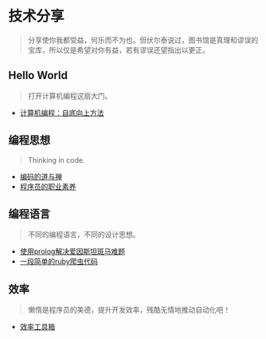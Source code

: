 # 技术分享

> 分享使你我都受益，何乐而不为也。但伏尔泰说过，图书馆是真理和谬误的宝库，所以仅是希望对你有益，若有谬误还望指出以更正。

## Hello World

> 打开计算机编程这扇大门。

* [计算机编程：自底向上方法](docs/world/自底向上方法.md)

## 编程思想

> Thinking in code.

* [编码的道与禅](docs/thinking/编码的道与禅.md)
* [程序员的职业素养](docs/thinking/程序员的职业素养.md)

## 编程语言

> 不同的编程语言，不同的设计思想。

* [使用prolog解决爱因斯坦斑马难题](docs/lang/使用prolog解决爱因斯坦斑马难题.md)
* [一段简单的ruby爬虫代码](docs/lang/一段简单的ruby爬虫代码.md)

## 效率

> 懒惰是程序员的美德，提升开发效率，残酷无情地推动自动化吧！

* [效率工具箱](docs/tools/我的效率工具箱.md)